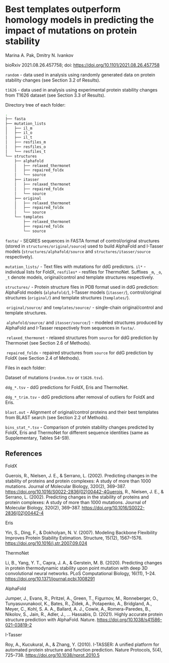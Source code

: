 # Best templates outperform homology models in predicting the impact of mutations on protein stability

Marina A. Pak, Dmitry N. Ivankov

bioRxiv 2021.08.26.457758; doi: https://doi.org/10.1101/2021.08.26.457758

`random` - data used in analysis using randomly generated data on protein stability changes (see Section 3.2 of Results).

`t1626` - data used in analysis using experimental protein stability changes from T1626 dataset (see Section 3.3 of Results).

Directory tree of each folder:

```bash
.
├── fasta
├── mutation_lists
│   ├── il_m
│   ├── il_o
│   ├── il_t
│   ├── resfiles_m
│   ├── resfiles_o
│   └── resfiles_t
└── structures
    ├── alphafold
    │   ├── relaxed_thermonet
    │   ├── repaired_foldx
    │   └── source
    ├── itasser
    │   ├── relaxed_thermonet
    │   ├── repaired_foldx
    │   └── source
    ├── original
    │   ├── relaxed_thermonet
    │   ├── repaired_foldx
    │   └── source
    └── templates
        ├── relaxed_thermonet
        ├── repaired_foldx
        └── source
```

`fasta/` - SEQRES sequences in FASTA format of control/original structures (stored in `structures/original/source`) used to build AlphaFold and I-Tasser models (`structures/alphafold/source` and `structures/itasser/source` respectively).

`mutation_lists/` - Text files with mutations for ddG predictors. `il*` - individual lists for FoldX, `resfiles*` - resfiles for ThermoNet. Suffixes `_m`, `_o`, `_t` denote models, original/control and template structures respectively.

`structures/` - Protein structure files in PDB format used in ddG prediction: AlphaFold models (`alphafold/`), I-Tasser models (`itasser/`), control/original structures (`original/`) and template structures (`templates/`). 

&nbsp;`original/source/` and `templates/source/` - single-chain original/control and template structures.

&nbsp;`alphafold/source/` and `itasser/source/`) - modeled structures produced by AlphaFold and I-Tasser respectively from sequences in `fasta/`. 

&nbsp;`relaxed_thermonet` - relaxed structures from `source` for ddG prediction by Thermonet (see Section 2.6 of Methods).

&nbsp;`repaired_foldx` - repaired structures from `source` for ddG prediction by FoldX (see Section 2.4 of Methods).

Files in each folder:

Dataset of mutations (`random.tsv` or `t1626.tsv`).

`ddg_*.tsv` - ddG predictions for FoldX, Eris and ThermoNet.

`ddg_*_trim.tsv` - ddG predictions after removal of outliers for FoldX and Eris.

`blast.out` - Alignment of original/control proteins and their best templates from BLAST search (see Section 2.2 of Methods).

`bins_stat_*.tsv` - Comparison of protein stability changes predicted by FoldX, Eris and ThermoNet for different sequence identities (same as Supplementary, Tables S4-S9). 
 
## References

FoldX

Guerois, R., Nielsen, J. E., & Serrano, L. (2002). Predicting changes in the stability of proteins and protein complexes: A study of more than 1000 mutations. Journal of Molecular Biology, 320(2), 369–387. https://doi.org/10.1016/S0022-2836(02)00442-4Guerois, R., Nielsen, J. E., & Serrano, L. (2002). Predicting changes in the stability of proteins and protein complexes: A study of more than 1000 mutations. Journal of Molecular Biology, 320(2), 369–387. https://doi.org/10.1016/S0022-2836(02)00442-4

Eris

Yin, S., Ding, F., & Dokholyan, N. V. (2007). Modeling Backbone Flexibility Improves Protein Stability Estimation. Structure, 15(12), 1567–1576. https://doi.org/10.1016/j.str.2007.09.024 

ThermoNet

Li, B., Yang, Y. T., Capra, J. A., & Gerstein, M. B. (2020). Predicting changes in protein thermodynamic stability upon point mutation with deep 3D convolutional neural networks. PLoS Computational Biology, 16(11), 1–24. https://doi.org/10.1371/journal.pcbi.1008291

AlphaFold

Jumper, J., Evans, R., Pritzel, A., Green, T., Figurnov, M., Ronneberger, O., Tunyasuvunakool, K., Bates, R., Žídek, A., Potapenko, A., Bridgland, A., Meyer, C., Kohl, S. A. A., Ballard, A. J., Cowie, A., Romera-Paredes, B., Nikolov, S., Jain, R., Adler, J., … Hassabis, D. (2021). Highly accurate protein structure prediction with AlphaFold. Nature. https://doi.org/10.1038/s41586-021-03819-2 

I-Tasser

Roy, A., Kucukural, A., & Zhang, Y. (2010). I-TASSER: A unified platform for automated protein structure and function prediction. Nature Protocols, 5(4), 725–738. https://doi.org/10.1038/nprot.2010.5

